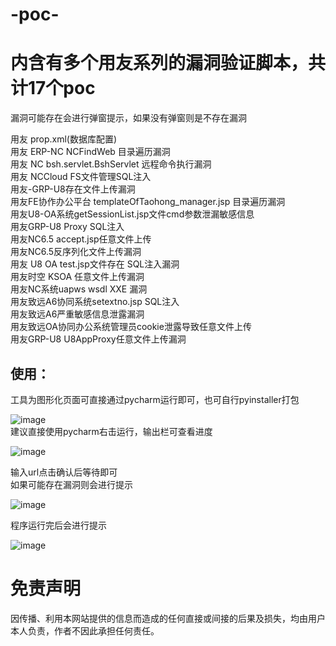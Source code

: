 # -poc-
# 内含有多个用友系列的漏洞验证脚本，共计17个poc  
漏洞可能存在会进行弹窗提示，如果没有弹窗则是不存在漏洞

用友 prop.xml(数据库配置)  
用友 ERP-NC NCFindWeb 目录遍历漏洞  
用友 NC bsh.servlet.BshServlet 远程命令执行漏洞  
用友 NCCloud FS文件管理SQL注入  
用友-GRP-U8存在文件上传漏洞  
用友FE协作办公平台 templateOfTaohong_manager.jsp 目录遍历漏洞  
用友U8-OA系统getSessionList.jsp文件cmd参数泄漏敏感信息  
用友GRP-U8 Proxy SQL注入  
用友NC6.5 accept.jsp任意文件上传  
用友NC6.5反序列化文件上传漏洞  
用友 U8 OA test.jsp文件存在 SQL注入漏洞  
用友时空 KSOA 任意文件上传漏洞  
用友NC系统uapws wsdl XXE 漏洞  
用友致远A6协同系统setextno.jsp SQL注入  
用友致远A6严重敏感信息泄露漏洞  
用友致远OA协同办公系统管理员cookie泄露导致任意文件上传  
用友GRP-U8 U8AppProxy任意文件上传漏洞  

## 使用：
工具为图形化页面可直接通过pycharm运行即可，也可自行pyinstaller打包

![image](https://github.com/wudijun/-poc-/assets/95115088/df729298-e566-4ee6-b61e-6e73a3ec2c1d)  
建议直接使用pycharm右击运行，输出栏可查看进度  

![image](https://github.com/wudijun/-poc-/assets/95115088/b1221a1c-0f1b-445b-8b14-8c38005f5fa9)


输入url点击确认后等待即可  
如果可能存在漏洞则会进行提示  

![image](https://github.com/wudijun/-poc-/assets/95115088/8606ea0d-37f8-44b0-b250-a109945232e5)

程序运行完后会进行提示  

![image](https://github.com/wudijun/-poc-/assets/95115088/78a0798c-59fd-40a4-8335-9c75358e1a58)

# 免责声明  
因传播、利用本网站提供的信息而造成的任何直接或间接的后果及损失，均由用户本人负责，作者不因此承担任何责任。

